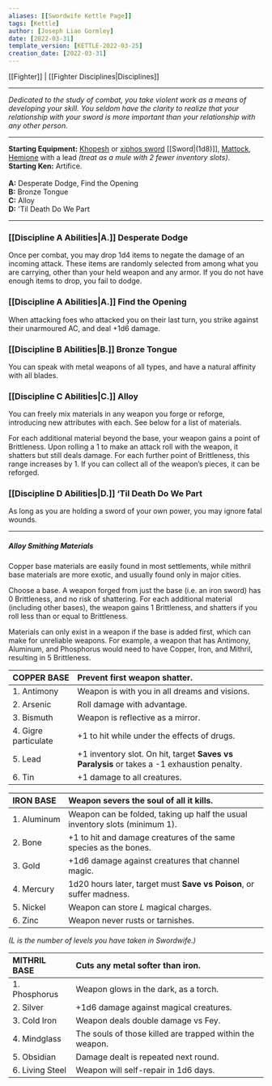 ```yaml
---
aliases: [[Swordwife Kettle Page]]
tags: [Kettle]
author: [Joseph Liao Gormley]
date: [2022-03-31]
template_version: [KETTLE-2022-03-25]
creation_date: [2022-03-31]
---
```

[[Fighter]] | [[Fighter Disciplines|Disciplines]]
___
*Dedicated to the study of combat, you take violent work as a means of developing your skill. You seldom have the clarity to realize that your relationship with your sword is more important than your relationship with any other person.*
<!--Your skill with a saber is only outmatched by your ability to induce ire in your foes. You'll stop at nothing to be recognized for your devilish escapades.

You look out for yourself at all costs. 

Duelling Schlager https://www.dannydutch.com/post/the-traditional-german-sword-fighting-tradition-called-mensur

Based on the Swordwife by Whose Measure God Could Not Take.-->
___
**Starting Equipment:** [Khopesh](https://www.google.com/search?q=khopesh&hl=en&sxsrf=APq-WBuVK4O2Rhb46JnDsTFJ8rz02UrtuA:1648748449816&source=lnms&tbm=isch&sa=X&ved=2ahUKEwjHirPN8vD2AhWNVs0KHb5IAOwQ_AUoAXoECAIQAw&biw=1920&bih=955) or [xiphos sword](https://www.google.com/search?q=xiphos&hl=en&sxsrf=APq-WBv7FrsvYQGUU_662dIprNr5q9YI2A:1648748573182&source=lnms&tbm=isch&sa=X&ved=2ahUKEwja5pyI8_D2AhWVXc0KHfB_BQIQ_AUoAXoECAIQAw&biw=1920&bih=955&dpr=1) [[Sword|(1d8)]], [Mattock](https://en.wikipedia.org/wiki/Mattock), [Hemione](https://en.wikipedia.org/wiki/Onager) with a lead *(treat as a mule with 2 fewer inventory slots)*.<br>**Starting Ken:** Artifice.<br><br>**A:** Desperate Dodge, Find the Opening<br>**B:** Bronze Tongue<br>**C:** Alloy<br>**D:** 'Til Death Do We Part
___
### [[Discipline A Abilities|A.]] Desperate Dodge
Once per combat, you may drop 1d4 items to negate the damage of an incoming attack. These items are randomly selected from among what you are carrying, other than your held weapon and any armor. If you do not have enough items to drop, you fail to dodge.

### [[Discipline A Abilities|A.]] Find the Opening
When attacking foes who attacked you on their last turn, you strike against their unarmoured AC, and deal +1d6 damage.


### [[Discipline B Abilities|B.]] Bronze Tongue
You can speak with metal weapons of all types, and have a natural affinity with all blades.

### [[Discipline C Abilities|C.]] Alloy
You can freely mix materials in any weapon you forge or reforge, introducing new attributes with each. See below for a list of materials.

For each additional material beyond the base, your weapon gains a point of Brittleness. Upon rolling a 1 to make an attack roll with the weapon, it shatters but still deals damage. For each further point of Brittleness, this range increases by 1. If you can collect all of the weapon’s pieces, it can be reforged.

### [[Discipline D Abilities|D.]] ‘Til Death Do We Part
As long as you are holding a sword of your own power, you may ignore fatal wounds.

<!--Based on the Swordwife by Whose Measure God Could Not Take.-->
___
##### Alloy Smithing Materials
Copper base materials are easily found in most settlements, while mithril base materials are more exotic, and usually found only in major cities.

Choose a base. A weapon forged from just the base (i.e. an iron sword) has 0 Brittleness, and no risk of shattering. For each additional material (including other bases), the weapon gains 1 Brittleness, and shatters if you roll less than or equal to Brittleness.

Materials can only exist in a weapon if the base is added first, which can make for unreliable weapons. For example, a weapon that has Antimony, Aluminum, and Phosphorus would need to have Copper, Iron, and Mithril, resulting in 5 Brittleness.

| COPPER BASE          | Prevent first weapon shatter.                                                             |
|:-------------------- |:----------------------------------------------------------------------------------------- |
| 1. Antimony          | Weapon is with you in all dreams and visions.                                             |
| 2. Arsenic           | Roll damage with advantage.                                                               |
| 3. Bismuth           | Weapon is reflective as a mirror.                                                         |
| 4. Gigre particulate | +1 to hit while under the effects of drugs.                                               |
| 5. Lead              | +1 inventory slot. On hit, target **Saves vs Paralysis** or takes a -1 exhaustion penalty. |
| 6. Tin               | +1 damage to all creatures.                                                               |

| IRON BASE        | Weapon severs the soul of all it kills.                                     |
|:---------------- |:--------------------------------------------------------------------------- |
| 1.&nbsp;Aluminum | Weapon can be folded, taking up half the usual inventory slots (minimum 1). |
| 2. Bone          | +1 to hit and damage creatures of the same species as the bones.            |
| 3. Gold          | +1d6 damage against creatures that channel magic.                           |
| 4. Mercury       | 1d20 hours later, target must **Save vs Poison**, or suffer madness.                |
| 5. Nickel        | Weapon can store $L$ magical charges.                                           |
| 6. Zinc          | Weapon never rusts or tarnishes.                                            |
*($L$ is the number of levels you have taken in Swordwife.)*

| MITHRIL BASE    | Cuts any metal softer than iron.                         |
|:--------------- |:-------------------------------------------------------- |
| 1. Phosphorus   | Weapon glows in the dark, as a torch.                    |
| 2. Silver       | +1d6 damage against magical creatures.                   |
| 3. Cold Iron    | Weapon deals double damage vs Fey.                       |
| 4. Mindglass    | The souls of those killed are trapped within the weapon. |
| 5. Obsidian     | Damage dealt is repeated next round.                     |
| 6. Living Steel | Weapon will self-repair in 1d6 days.                     |